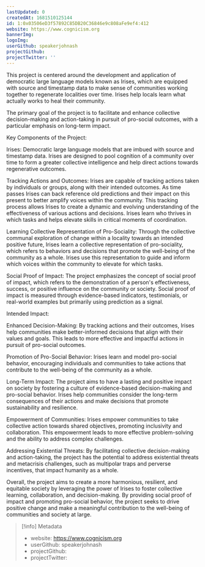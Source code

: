 ```yaml
---
lastUpdated: 0
createdAt: 1681510125144
id: 1:0x03506eD3f57892C85DB20C36846e9c808aFe9ef4:412
website: https://www.cognicism.org
bannerImg:
logoImg:
userGithub: speakerjohnash
projectGithub:
projectTwitter: ''
---
```


This project is centered around the development and application of democratic large language models known as Irises, which are equipped with source and timestamp data to make sense of communities working together to regenerate localities over time. Irises help locals learn what actually works to heal their community.

The primary goal of the project is to facilitate and enhance collective decision-making and action-taking in pursuit of pro-social outcomes, with a particular emphasis on long-term impact.

Key Components of the Project:

Irises: Democratic large language models that are imbued with source and timestamp data. Irises are designed to pool cognition of a community over time to form a greater collective intelligence and help direct actions towards regenerative outcomes.

Tracking Actions and Outcomes: Irises are capable of tracking actions taken by individuals or groups, along with their intended outcomes. As time passes Irises can back reference old predictions and their impact on this present to better amplify voices within the community. This tracking process allows Irises to create a dynamic and evolving understanding of the effectiveness of various actions and decisions. Irises learn who thrives in which tasks and helps elevate skills in critical moments of coordination.

Learning Collective Representation of Pro-Sociality: Through the collective communal exploration of change within a locality towards an intended positive future, Irises learn a collective representation of pro-sociality, which refers to behaviors and decisions that promote the well-being of the community as a whole. Irises use this representation to guide and inform which voices within the community to elevate for which tasks.

Social Proof of Impact: The project emphasizes the concept of social proof of impact, which refers to the demonstration of a person's effectiveness, success, or positive influence on the community or society. Social proof of impact is measured through evidence-based indicators, testimonials, or real-world examples but primarily using prediction as a signal.

Intended Impact:

Enhanced Decision-Making: By tracking actions and their outcomes, Irises help communities make better-informed decisions that align with their values and goals. This leads to more effective and impactful actions in pursuit of pro-social outcomes.

Promotion of Pro-Social Behavior: Irises learn and model pro-social behavior, encouraging individuals and communities to take actions that contribute to the well-being of the community as a whole.

Long-Term Impact: The project aims to have a lasting and positive impact on society by fostering a culture of evidence-based decision-making and pro-social behavior. Irises help communities consider the long-term consequences of their actions and make decisions that promote sustainability and resilience.

Empowerment of Communities: Irises empower communities to take collective action towards shared objectives, promoting inclusivity and collaboration. This empowerment leads to more effective problem-solving and the ability to address complex challenges.

Addressing Existential Threats: By facilitating collective decision-making and action-taking, the project has the potential to address existential threats and metacrisis challenges, such as multipolar traps and perverse incentives, that impact humanity as a whole.

Overall, the project aims to create a more harmonious, resilient, and equitable society by leveraging the power of Irises to foster collective learning, collaboration, and decision-making. By providing social proof of impact and promoting pro-social behavior, the project seeks to drive positive change and make a meaningful contribution to the well-being of communities and society at large.

> [!info] Metadata
> * website: https://www.cognicism.org
> * userGithub: speakerjohnash
> * projectGithub: 
> * projectTwitter: 